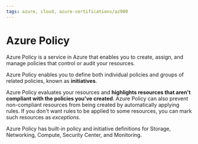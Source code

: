 ```yaml
---
tags: azure, cloud, azure-certifications/az900
---
```


# Azure Policy

Azure Policy is a service in Azure that enables you to create, assign, and manage policies that control or audit your resources.

Azure Policy enables you to define both individual policies and groups of related policies, known as **initiatives**.

Azure Policy evaluates your resources and **highlights resources that aren't compliant with the policies you've created**. Azure Policy can also prevent non-compliant resources from being created by automatically applying rules. If you don't want rules to be applied to some resources, you can mark such resources as *exceptions*.

Azure Policy has built-in policy and initiative definitions for Storage, Networking, Compute, Security Center, and Monitoring.
